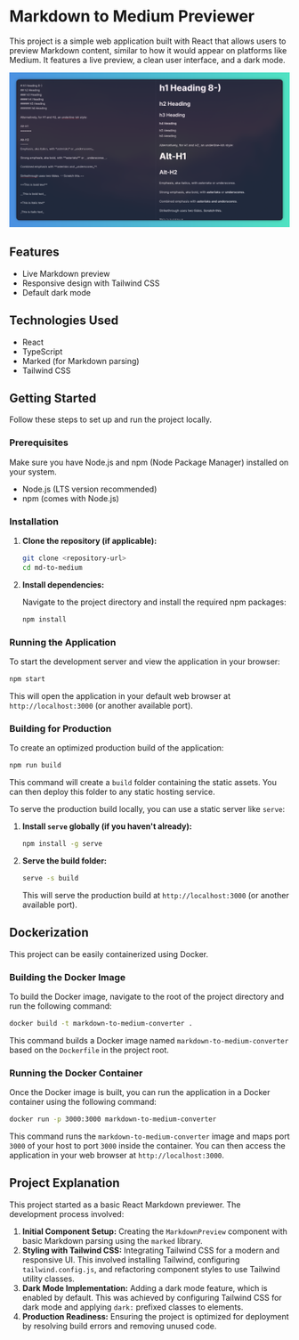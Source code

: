 # Markdown to Medium Previewer

This project is a simple web application built with React that allows users to preview Markdown content, similar to how it would appear on platforms like Medium. It features a live preview, a clean user interface, and a dark mode.

![Image](https://raw.githubusercontent.com/Raghavvram/markdown-to-medium-converter/bbdd5ae1e5f70ec2d1bf2825533a7d67903aebb1/public/md-to-medium.png)


## Features

- Live Markdown preview
- Responsive design with Tailwind CSS
- Default dark mode

## Technologies Used

- React
- TypeScript
- Marked (for Markdown parsing)
- Tailwind CSS

## Getting Started

Follow these steps to set up and run the project locally.

### Prerequisites

Make sure you have Node.js and npm (Node Package Manager) installed on your system.

- Node.js (LTS version recommended)
- npm (comes with Node.js)

### Installation

1.  **Clone the repository (if applicable):**

    ```bash
    git clone <repository-url>
    cd md-to-medium
    ```

2.  **Install dependencies:**

    Navigate to the project directory and install the required npm packages:

    ```bash
    npm install
    ```

### Running the Application

To start the development server and view the application in your browser:

```bash
npm start
```

This will open the application in your default web browser at `http://localhost:3000` (or another available port).

### Building for Production

To create an optimized production build of the application:

```bash
npm run build
```

This command will create a `build` folder containing the static assets. You can then deploy this folder to any static hosting service.

To serve the production build locally, you can use a static server like `serve`:

1.  **Install `serve` globally (if you haven't already):**

    ```bash
    npm install -g serve
    ```

2.  **Serve the build folder:**

    ```bash
    serve -s build
    ```

    This will serve the production build at `http://localhost:3000` (or another available port).

## Dockerization

This project can be easily containerized using Docker.

### Building the Docker Image

To build the Docker image, navigate to the root of the project directory and run the following command:

```bash
docker build -t markdown-to-medium-converter .
```

This command builds a Docker image named `markdown-to-medium-converter` based on the `Dockerfile` in the project root.

### Running the Docker Container

Once the Docker image is built, you can run the application in a Docker container using the following command:

```bash
docker run -p 3000:3000 markdown-to-medium-converter
```

This command runs the `markdown-to-medium-converter` image and maps port `3000` of your host to port `3000` inside the container. You can then access the application in your web browser at `http://localhost:3000`.

## Project Explanation

This project started as a basic React Markdown previewer. The development process involved:

1.  **Initial Component Setup:** Creating the `MarkdownPreview` component with basic Markdown parsing using the `marked` library.
2.  **Styling with Tailwind CSS:** Integrating Tailwind CSS for a modern and responsive UI. This involved installing Tailwind, configuring `tailwind.config.js`, and refactoring component styles to use Tailwind utility classes.
3.  **Dark Mode Implementation:** Adding a dark mode feature, which is enabled by default. This was achieved by configuring Tailwind CSS for dark mode and applying `dark:` prefixed classes to elements.
4.  **Production Readiness:** Ensuring the project is optimized for deployment by resolving build errors and removing unused code.
